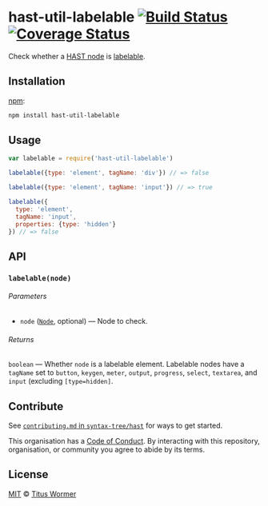 # hast-util-labelable [![Build Status][build-badge]][build-page] [![Coverage Status][coverage-badge]][coverage-page]

Check whether a [HAST node][hast] is [labelable][spec].

## Installation

[npm][]:

```bash
npm install hast-util-labelable
```

## Usage

```javascript
var labelable = require('hast-util-labelable')

labelable({type: 'element', tagName: 'div'}) // => false

labelable({type: 'element', tagName: 'input'}) // => true

labelable({
  type: 'element',
  tagName: 'input',
  properties: {type: 'hidden'}
}) // => false
```

## API

### `labelable(node)`

###### Parameters

*   `node` ([`Node`][node], optional) — Node to check.

###### Returns

`boolean` — Whether `node` is a labelable element.
Labelable nodes have a `tagName` set to `button`, `keygen`,
`meter`, `output`, `progress`, `select`, `textarea`, and `input`
(excluding `[type=hidden]`.

## Contribute

See [`contributing.md` in `syntax-tree/hast`][contributing] for ways to get
started.

This organisation has a [Code of Conduct][coc].  By interacting with this
repository, organisation, or community you agree to abide by its terms.

## License

[MIT][license] © [Titus Wormer][author]

<!-- Definition -->

[build-badge]: https://img.shields.io/travis/syntax-tree/hast-util-labelable.svg

[build-page]: https://travis-ci.org/syntax-tree/hast-util-labelable

[coverage-badge]: https://img.shields.io/codecov/c/github/syntax-tree/hast-util-labelable.svg

[coverage-page]: https://codecov.io/github/syntax-tree/hast-util-labelable?branch=master

[npm]: https://docs.npmjs.com/cli/install

[license]: license

[author]: https://wooorm.com

[hast]: https://github.com/syntax-tree/hast

[spec]: https://html.spec.whatwg.org/#category-label

[node]: https://github.com/syntax-tree/unist#node

[contributing]: https://github.com/syntax-tree/hast/blob/master/contributing.md

[coc]: https://github.com/syntax-tree/hast/blob/master/code-of-conduct.md
